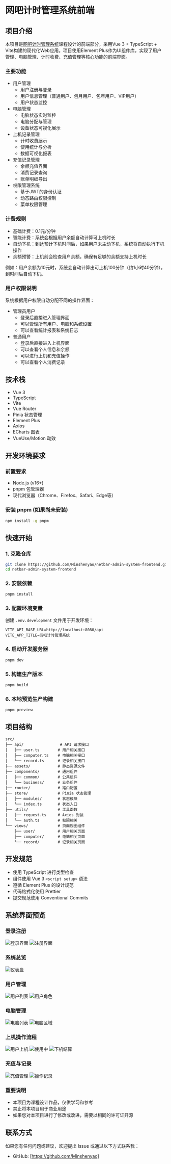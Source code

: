 # 网吧计时管理系统前端

## 项目介绍

本项目是[网吧计时管理系统](https://github.com/Minshenyao/netbar-admin-system-backend)课程设计的前端部分，采用Vue 3 + TypeScript + Vite构建的现代化Web应用。项目使用Element Plus作为UI组件库，实现了用户管理、电脑管理、计时收费、充值管理等核心功能的前端界面。

### 主要功能
- 用户管理
  - 用户注册与登录
  - 用户信息管理（普通用户、包月用户、包年用户、VIP用户）
  - 用户状态监控
- 电脑管理
  - 电脑状态实时监控
  - 电脑分配与管理
  - 设备状态可视化展示
- 上机记录管理
  - 计时收费展示
  - 使用统计与分析
  - 数据可视化报表
- 充值记录管理
  - 余额充值界面
  - 消费记录查询
  - 账单明细导出
- 权限管理系统
  - 基于JWT的身份认证
  - 动态路由权限控制
  - 菜单权限管理

### 计费规则
- 基础计费：0.1元/分钟
- 智能计费：系统会根据用户余额自动计算可上机时长
- 自动下机：到达预计下机时间后，如果用户未主动下机，系统将自动执行下机操作
- 余额预警：上机前会检查用户余额，确保有足够的余额支持上机时长

例如：用户余额为10元时，系统会自动计算出可上机100分钟（约1小时40分钟），到时间后自动下机。

### 用户权限说明
系统根据用户权限自动分配不同的操作界面：
- 管理员用户
  - 登录后直接进入管理界面
  - 可以管理所有用户、电脑和系统设置
  - 可以查看统计报表和系统日志
- 普通用户
  - 登录后直接进入上机界面
  - 可以查看个人信息和余额
  - 可以进行上机和充值操作
  - 可以查看个人消费记录

## 技术栈

- Vue 3
- TypeScript
- Vite
- Vue Router
- Pinia 状态管理
- Element Plus
- Axios
- ECharts 图表
- VueUse/Motion 动效

## 开发环境要求

### 前置要求
- Node.js (v16+)
- pnpm 包管理器
- 现代浏览器（Chrome、Firefox、Safari、Edge等）

### 安装 pnpm (如果尚未安装)

```bash
npm install -g pnpm
```

## 快速开始

### 1. 克隆仓库
```bash
git clone https://github.com/Minshenyao/netbar-admin-system-frontend.git
cd netbar-admin-system-frontend
```

### 2. 安装依赖

```bash
pnpm install
```

### 3. 配置环境变量
创建 `.env.development` 文件用于开发环境：
```
VITE_API_BASE_URL=http://localhost:8080/api
VITE_APP_TITLE=网吧计时管理系统
```

### 4. 启动开发服务器

```bash
pnpm dev
```

### 5. 构建生产版本

```bash
pnpm build
```

### 6. 本地预览生产构建

```bash
pnpm preview
```

## 项目结构

```
src/
├── api/                # API 请求接口
│   ├── user.ts        # 用户相关接口
│   ├── computer.ts    # 电脑相关接口
│   └── record.ts      # 记录相关接口
├── assets/            # 静态资源文件
├── components/        # 通用组件
│   ├── common/        # 公共组件
│   └── business/      # 业务组件
├── router/            # 路由配置
├── store/             # Pinia 状态管理
│   ├── modules/       # 状态模块
│   └── index.ts       # 状态入口
├── utils/             # 工具函数
│   ├── request.ts     # Axios 封装
│   └── auth.ts        # 权限相关
└── views/             # 页面视图组件
    ├── user/          # 用户相关页面
    ├── computer/      # 电脑相关页面
    └── record/        # 记录相关页面
```

## 开发规范

- 使用 TypeScript 进行类型检查
- 组件使用 Vue 3 `<script setup>` 语法
- 遵循 Element Plus 的设计规范
- 代码格式化使用 Prettier
- 提交规范使用 Conventional Commits

## 系统界面预览

### 登录注册
![登录界面](/images/login.png)
![注册界面](/images/register.png)

### 系统总览
![仪表盘](/images/dashboard.png)

### 用户管理
![用户列表](/images/userlist.png)
![用户角色](/images/userrole.png)

### 电脑管理
![电脑列表](/images/computerList.png)
![电脑区域](/images/computerArea.png)

### 上机操作流程
![用户上机](/images/userStart.png)
![使用中](/images/userUse.png)
![下机结算](/images/userEnd.png)

### 充值与记录
![充值管理](/images/recharge.png)
![操作记录](/images/operations.png)

### 重要说明
- 本项目为课程设计作品，仅供学习和参考
- 禁止将本项目用于商业用途
- 如果您对本项目进行了修改或改进，需要以相同的许可证开源

## 联系方式

如果您有任何问题或建议，欢迎提出 Issue 或通过以下方式联系我：
- GitHub: [https://github.com/Minshenyao]
